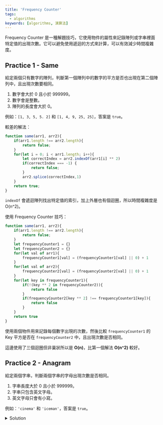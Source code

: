 ```yaml
---
title: 'Frequency Counter'
tags:
  - algorithms
keywords: [algorithms, 演算法]
---
```


Frequency Counter 是一種解題技巧，它使用物件的屬性來記錄陣列或字串裡面特定值的出現次數。它可以避免使用遞迴的方式來計算，可以有效減少時間複雜度。

## Practice 1 - Same

給定兩個只有數字的陣列，判斷第一個陣列中的數字的平方是否也出現在第二個陣列中，且出現次數要相同。

1. 數字會大於 0 且小於 999999。
2. 數字會是整數。
3. 陣列的長度會大於 0。

例如：`[1, 3, 5, 5. 2]` 和 `[1, 4, 9, 25, 25]`，答案是 `true`。

較差的解法：

```js
function same(arr1, arr2){
    if(arr1.length !== arr2.length){
        return false;
    }
    for(let i = 0; i < arr1.length; i++){
        let correctIndex = arr2.indexOf(arr1[i] ** 2)
        if(correctIndex === -1) {
            return false;
        }
        arr2.splice(correctIndex,1)
    }
    return true;
}
```

`indexOf` 會遞迴陣列找出特定值的索引，加上外層也有個迴圈，所以時間複雜度是 O(n^2)。


使用 Frequency Counter 技巧：

```js
function same(arr1, arr2){
    if(arr1.length !== arr2.length){
        return false;
    }
    let frequencyCounter1 = {}
    let frequencyCounter2 = {}
    for(let val of arr1){
        frequencyCounter1[val] = (frequencyCounter1[val] || 0) + 1
    }
    for(let val of arr2){
        frequencyCounter2[val] = (frequencyCounter2[val] || 0) + 1        
    }
    for(let key in frequencyCounter1){
        if(!(key ** 2 in frequencyCounter2)){
            return false
        }
        if(frequencyCounter2[key ** 2] !== frequencyCounter1[key]){
            return false
        }
    }
    return true
}
```

使用兩個物件用來記錄每個數字出現的次數，然後比較 `frequencyCounter1` 的 Key 平方是否在 `frequencyCounter2` 中，且出現次數是否相同。

這邊使用了三個迴圈但非巢狀所以是 **O(n)**，比第一個解法 **O(n^2)** 較好。

## Practice 2 - Anagram

給定兩個字串，判斷兩個字串的字母出現次數是否相同。

1. 字串長度大於 0 且小於 999999。
2. 字串只包含英文字母。
3. 英文字母只會有小寫。

例如：`'cinema'` 和 `'iceman'`，答案是 `true`。

<details>
  <summary>Solution</summary>

  ```js
  function validAnagram(first, second) {
    if (first.length !== second.length) {
      return false;
    }

    const lookup = {};

    for (let i = 0; i < first.length; i++) {
      let letter = first[i];
      lookup[letter] ? lookup[letter] += 1 : lookup[letter] = 1;
    }

    for (let i = 0; i < second.length; i++) {
      let letter = second[i];
      if (!lookup[letter]) {
        return false;
      } else {
        lookup[letter] -= 1;
      }
    }

    return true;
  }
  ```
</details>
